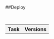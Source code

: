 ##Deploy

   <table>    
         <tr>     
            <th style="text-align:center;background-color:#F3F3F3">Task</th>      
             <th style="text-align:center;background-color:#F3F3F3">Versions</th>  
           </tr>  
